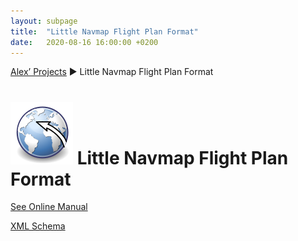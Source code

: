 ```yaml
---
layout: subpage
title:  "Little Navmap Flight Plan Format"
date:   2020-08-16 16:00:00 +0200
---
```


[Alex’ Projects](index.html) ► Little Navmap Flight Plan Format

# ![Little Navmap Flight Plan Format](assets/images/navroute.png) Little Navmap Flight Plan Format

[See Online Manual](https://www.littlenavmap.org/manuals/littlenavmap/release/2.6/en/FILES.html#flight-plan-file-format)

[XML Schema](https://www.littlenavmap.org/schema/lnmpln.xsd)
